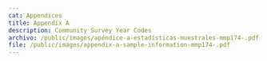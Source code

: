 ```yaml
---
cat: Appendices
title: Appendix A
description: Community Survey Year Codes
archivo: /public/images/apéndice-a-estadísticas-muestrales-mmp174-.pdf
file: /public/images/appendix-a-sample-information-mmp174-.pdf
---
```


